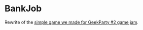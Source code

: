 BankJob
=======

Rewrite of the [simple game we made for GeekParty #2 game jam](https://github.com/nadako/gp2_bankjob).